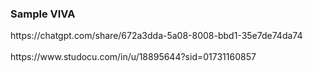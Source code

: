 <h3>Sample VIVA</h3>
https://chatgpt.com/share/672a3dda-5a08-8008-bbd1-35e7de74da74
<br><br>
https://www.studocu.com/in/u/18895644?sid=01731160857
